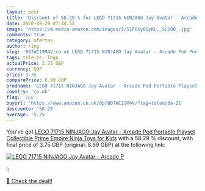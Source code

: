 ```yaml
---
layout: post
title: 'Discount of 58.29 % for LEGO 71715 NINJAGO Jay Avatar - Arcade P'
date: 2020-08-29 07:44:52
image: 'https://m.media-amazon.com/images/I/51FBsyOQyKL._SL200_.jpg'
comments: true
category: ofertas
author: ring
slug: 'B07WC19M4V-co.uk LEGO 71715 NINJAGO Jay Avatar - Arcade Pod Portable...'
tags: tole.es, lego
actualPrice: 3.75 GBP
currency: GBP
price: 3.75
comparePrice: 8.99 GBP
prodname: 'LEGO 71715 NINJAGO Jay Avatar - Arcade Pod Portable Playset  Collectible Prime Empire Ninja Toys for Kids'
country: 'co.uk'
flag: '🇬🇧'
buyurl: 'https://www.amazon.co.uk/dp/B07WC19M4V/?tag=tolees0a-21'
descuento: '58.29'
average: '5.25'
---
```


You've got [LEGO 71715 NINJAGO Jay Avatar - Arcade Pod Portable Playset  Collectible Prime Empire Ninja Toys for Kids](https://www.amazon.co.uk/dp/B07WC19M4V/?tag=tolees0a-21) with a  58.29 % discount, with final price of 3.75 GBP (original: 8.99 GBP) at the following link:

[![LEGO 71715 NINJAGO Jay Avatar - Arcade P](https://m.media-amazon.com/images/I/51FBsyOQyKL._SL200_.jpg)](https://www.amazon.co.uk/dp/B07WC19M4V/?tag=tolees0a-21)

ℹ️:


[🛒 Check the deal!!](https://www.amazon.co.uk/dp/B07WC19M4V/?tag=tolees0a-21)
